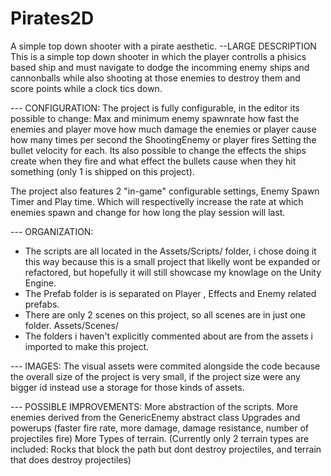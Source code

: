 # Pirates2D
 A simple top down shooter with a pirate aesthetic.
--LARGE DESCRIPTION
This is a simple top down shooter in which the player controlls a phisics based ship and must navigate to dodge the incomming enemy ships and cannonballs while also shooting at those enemies to destroy them and score points while a clock tics down. 

--- CONFIGURATION:
The project is fully configurable, in the editor its possible to change:
Max and minimum enemy spawnrate
how fast the enemies and player move
how much damage the enemies or player cause
how many times per second the ShootingEnemy or player fires
Setting the bullet velocity for each. 
Its also possible to change the effects the ships create when they fire and what effect the bullets cause when they hit something (only 1 is shipped on this project).

The project also features 2 "in-game" configurable settings, Enemy Spawn Timer and Play time. Which will respectivelly increase the rate at which enemies spawn and change for how long the play session will last.

--- ORGANIZATION: 
- The scripts are all located in the Assets/Scripts/ folder, i chose doing it this way because this is a small project that likelly wont be expanded or refactored, but hopefully it will still showcase my knowlage on the Unity Engine. 
- The Prefab folder is is separated on Player , Effects and Enemy related prefabs.
- There are only 2 scenes on this project, so all scenes are in just one folder. Assets/Scenes/
- The folders i haven't explicitly commented about are from the assets i imported to make this project.
 
--- IMAGES: 
The visual assets were commited alongside the code because the overall size of the project is very small, if the project size were any bigger id instead use a storage for those kinds of assets. 

--- POSSIBLE IMPROVEMENTS:
More abstraction of the scripts.
More enemies derived from the GenericEnemy abstract class
Upgrades and powerups (faster fire rate, more damage, damage resistance, number of projectiles fire)
More Types of terrain. (Currently only 2 terrain types are included: Rocks that block the path but dont destroy projectiles, and terrain that does destroy projectiles)
